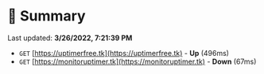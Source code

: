 # 📖 Summary
Last updated: **3/26/2022, 7:21:39 PM**

- `GET` [https://uptimerfree.tk](https://uptimerfree.tk) - **Up** (496ms)
- `GET` [https://monitoruptimer.tk](https://monitoruptimer.tk) - **Down** (67ms)
